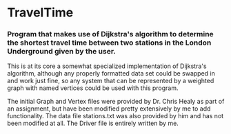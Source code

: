 # TravelTime
### Program that makes use of Dijkstra's algorithm to determine the shortest travel time between two stations in the London Underground given by the user.

This is at its core a somewhat specialized implementation of Dijkstra's algorithm, although any properly formatted data set could be swapped in and work just fine, so
any system that can be represented by a weighted graph with named vertices could be used with this program.

The initial Graph and Vertex files were provided by Dr. Chris Healy as part of an assignment, but have been modified pretty extensively by me to add functionality.
The data file stations.txt was also provided by him and has not been modified at all. The Driver file is entirely written by me.
